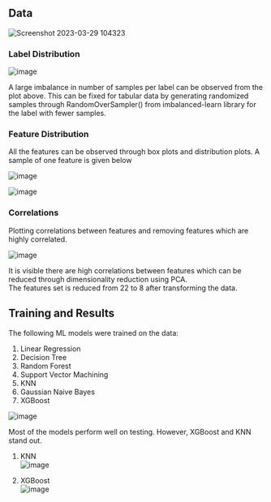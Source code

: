 ## Data  
  
![Screenshot 2023-03-29 104323](https://user-images.githubusercontent.com/19583897/228575935-78b446dc-3b0b-4e28-bc37-0cd6efd72317.png)
  
 
### Label Distribution  
  
  
![image](https://user-images.githubusercontent.com/19583897/228573297-c476f1e1-7ca0-4e20-afba-0efd49e1045d.png)  
  
A large imbalance in number of samples per label can be observed from the plot above.
This can be fixed for tabular data by generating randomized samples through RandomOverSampler() from imbalanced-learn library for the label with fewer samples.  

### Feature Distribution

All the features can be observed through box plots and distribution plots. A sample of one feature is given below  
  
![image](https://user-images.githubusercontent.com/19583897/228574855-1fa7addb-43f4-49c2-9520-fd5e10eafd4b.png)  
    
![image](https://user-images.githubusercontent.com/19583897/228574994-6b7bd18e-52e3-42d4-a6e7-dbc13ea69fd3.png)

### Correlations

Plotting correlations between features and removing features which are highly correlated.
  
![image](https://user-images.githubusercontent.com/19583897/228576507-140c57fb-078b-442d-87dc-0baa60295f1f.png)

It is visible there are high correlations between features which can be reduced through dimensionality reduction using PCA.  
The features set is reduced from 22 to 8 after transforming the data. 

## Training and Results

The following ML models were trained on the data:  
1. Linear Regression
2. Decision Tree
3. Random Forest
4. Support Vector Machining
5. KNN
6. Gaussian Naive Bayes
7. XGBoost
  
![image](https://user-images.githubusercontent.com/19583897/228580178-e0c3792e-dd19-4fae-b5d8-a73f8309a02a.png)

Most of the models perform well on testing. However, XGBoost and KNN stand out. 
1. KNN  
![image](https://user-images.githubusercontent.com/19583897/228580918-12b7af60-eb9a-4383-bb31-6120c627b2d7.png)  
  
2. XGBoost  
![image](https://user-images.githubusercontent.com/19583897/228581124-518d339a-2cf7-4390-bc0c-07897eab0757.png)




